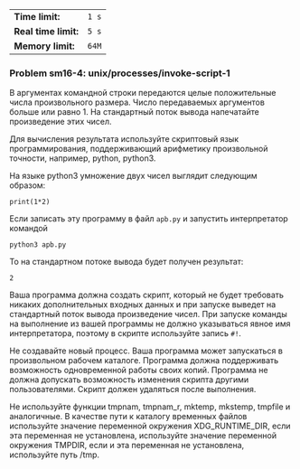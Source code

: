 |                      |       |
|----------------------|-------|
| **Time limit:**      | `1 s` |
| **Real time limit:** | `5 s` |
| **Memory limit:**    | `64M` |


### Problem sm16-4: unix/processes/invoke-script-1

В аргументах командной строки передаются целые положительные
числа произвольного размера. Число передаваемых аргументов больше
или равно 1. На стандартный поток вывода напечатайте произведение
этих чисел.

Для вычисления результата используйте скриптовый язык
программирования, поддерживающий арифметику произвольной
точности, например, python, python3.

На языке python3 умножение двух чисел выглядит следующим образом:

    
    
    print(1*2)
    

Если записать эту программу в файл `apb.py` и запустить
интерпретатор командой

    
    
    python3 apb.py

То на стандартном потоке вывода будет получен результат:

    
    
    2

Ваша программа должна создать скрипт, который не будет требовать
никаких дополнительных входных данных и при запуске выведет на
стандартный поток вывода произведение чисел. При запуске команды
на выполнение из вашей программы не должно указываться явное имя
интерпретатора, поэтому в скрипте используйте запись `#!`.

Не создавайте новый процесс. Ваша программа может запускаться в
произвольном рабочем каталоге. Программа должна поддерживать
возможность одновременной работы своих копий. Программа не должна
допускать возможность изменения скрипта другими пользователями.
Скрипт должен удаляться после выполнения.

Не используйте функции tmpnam, tmpnam_r, mktemp, mkstemp, tmpfile
и аналогичные. В качестве пути к каталогу временных файлов
используйте значение переменной окружения XDG_RUNTIME_DIR, если
эта переменная не установлена, используйте значение переменной
окружения TMPDIR, если и эта переменная не установлена,
используйте путь /tmp.

